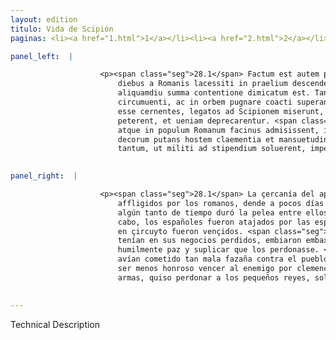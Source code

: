 ```yaml
---
layout: edition
titulo: Vida de Scipión
paginas: <li><a href="1.html">1</a></li><li><a href="2.html">2</a></li><li><a href="3.html">3</a></li><li><a href="4.html">4</a></li><li><a href="5.html">5</a></li><li><a href="6.html">6</a></li><li><a href="7.html">7</a></li><li><a href="8.html">8</a></li><li><a href="9.html">9</a></li><li><a href="10.html">10</a></li><li><a href="11.html">11</a></li><li><a href="12.html">12</a></li><li><a href="13.html">13</a></li><li><a href="14.html">14</a></li><li><a href="15.html">15</a></li><li><a href="16.html">16</a></li><li><a href="17.html">17</a></li><li><a href="18.html">18</a></li><li><a href="19.html">19</a></li><li><a href="20.html">20</a></li><li><a href="21.html">21</a></li><li><a href="22.html">22</a></li><li><a href="23.html">23</a></li><li><a href="24.html">24</a></li><li><a href="25.html">25</a></li><li><a href="26.html">26</a></li><li><a href="27.html">27</a></li><li><a href="28.html">28</a></li><li><a href="29.html">29</a></li><li><a href="30.html">30</a></li><li><a href="31.html">31</a></li><li><a href="32.html">32</a></li><li><a href="33.html">33</a></li><li><a href="34.html">34</a></li><li><a href="35.html">35</a></li><li><a href="36.html">36</a></li><li><a href="37.html">37</a></li><li><a href="38.html">38</a></li><li><a href="39.html">39</a></li><li><a href="40.html">40</a></li><li><a href="41.html">41</a></li><li><a href="42.html">42</a></li><li><a href="43.html">43</a></li><li><a href="44.html">44</a></li><li><a href="45.html">45</a></li><li><a href="46.html">46</a></li><li><a href="47.html">47</a></li><li><a href="48.html">48</a></li><li><a href="49.html">49</a></li><li><a href="50.html">50</a></li><li><a href="51.html">51</a></li><li><a href="52.html">52</a></li><li><a href="53.html">53</a></li><li><a href="54.html">54</a></li><li><a href="55.html">55</a></li><li><a href="56.html">56</a></li><li><a href="57.html">57</a></li><li><a href="58.html">58</a></li><li><a href="59.html">59</a></li><li><a href="60.html">60</a></li><li><a href="61.html">61</a></li><li><a href="62.html">62</a></li><li><a href="63.html">63</a></li><li><a href="64.html">64</a></li><li><a href="65.html">65</a></li><li><a href="66.html">66</a></li><li><a href="67.html">67</a></li><li><a href="68.html">68</a></li><li><a href="69.html">69</a></li><li><a href="70.html">70</a></li><li><a href="71.html">71</a></li><li><a href="72.html">72</a></li><li><a href="73.html">73</a></li><li><a href="74.html">74</a></li>

panel_left:  |

                    <p><span class="seg">28.1</span> Factum est autem propinquitate castrorum, ut paucis post
                        diebus a Romanis lacessiti in praelium descenderent, in quo quidem
                        aliquamdiu summa contentione dimicatum est. Tandem Hispani a tergo
                        circumuenti, ac in orbem pugnare coacti superantur. <span class="seg">2</span> Vix tertia <span class="tooltip">pars ex eorum numero<span class="tooltiptext">pars eorum ex numero <span class="siglas">U</span> </span></span> aufugit, Mandonius atque Indibilis nullum remedium perditis rebus
                        esse cernentes, legatos ad Scipionem miserunt, qui suppliciter pacem
                        peterent, et ueniam deprecarentur. <span class="seg">3</span> At Scipio etsi quantum in se
                        atque in populum Romanum facinus admisissent, intelligebat, tamen non minus
                        decorum putans hostem claementia et mansuetudine superari, quam armis <a href="../public/images/1478/123v.jpg" target="new"><img class="facs" src="../public/images/1491/1491.jpg"/></a>[123v] regulis ignouit, pecunia
                        tantum, ut militi ad stipendium soluerent, imperata.</p>
                

panel_right:  |

                    <p><span class="seg">28.1</span> La çercanía del aposentamiento de los reales fizo que,
                        affligidos por los romanos, dende a pocos días descendiessen a pelear, y
                        algún tanto de tiempo duró la pelea entre ellos con soberana contienda. Al
                        cabo, los españoles fueron atajados por las espaldas y costriñidos a lidiar
                        en çircuyto fueron vençidos. <span class="seg">2</span> Apenas pudo fuyr la tercia <span class="tooltip">parte<span class="tooltiptext">partes  </span></span> d'ellos, assí que Mandonio y Indible, mirando que ningund remedio
                        tenían en sus negocios perdidos, embiaron embaxadores a Scipión a le pedir
                        humilmente paz y suplicar que los perdonasse. <span class="seg">3</span> Scipión, aunque
                        avían cometido tan mala fazaña contra el pueblo romano, mas entendiendo no
                        ser menos honroso vencer al enemigo por clemencia y mansedumbre que por
                        armas, quiso perdonar a los pequeños reyes, solamente mandándoles <a href="../public/images/1491/185v.jpg" target="new"><img class="facs" src="../public/images/1491/1491.jpg"/></a>[185v,b] pagar dinero <span class="tooltip">para<span class="tooltiptext">par  </span></span> el sueldo de los guerreros.</p>
                

---
```


Technical Description 